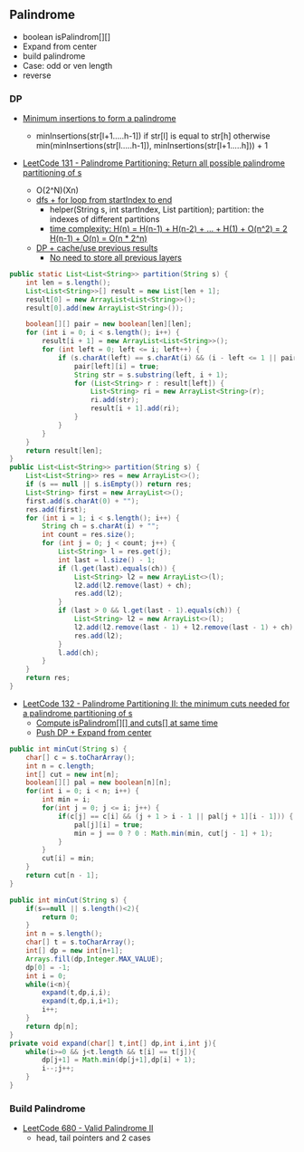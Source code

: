## Palindrome
- boolean isPalindrom[][]
- Expand from center
- build palindrome
- Case: odd or ven length
- reverse

### DP
- [Minimum insertions to form a palindrome](https://www.geeksforgeeks.org/minimum-insertions-to-form-a-palindrome-dp-28/)
  - minInsertions(str[l+1…..h-1]) if str[l] is equal to str[h] otherwise min(minInsertions(str[l…..h-1]), minInsertions(str[l+1…..h])) + 1

- [LeetCode 131 - Palindrome Partitioning: Return all possible palindrome partitioning of s](https://leetcode.com/problems/palindrome-partitioning/discuss/41974/My-Java-DP-only-solution-without-recursion.-O(n2))
  - O(2^N)(Xn)
  - [dfs + for loop from startIndex to end](https://www.jiuzhang.com/solutions/palindrome-partitioning/)
    - helper(String s, int startIndex, List<Integer> partition); partition: the indexes of different partitions
    - [time complexity: H(n) = H(n-1) + H(n-2) + ... + H(1) + O(n^2) = 2 H(n-1) + O(n) = O(n * 2^n)](https://stackoverflow.com/questions/24591616/whats-the-time-complexity-of-this-algorithm-for-palindrome-partitioning)
  - [DP + cache/use previous results](https://leetcode.com/problems/palindrome-partitioning/discuss/41974/My-Java-DP-only-solution-without-recursion.-O(n2))
    - [No need to store all previous layers](https://leetcode.com/problems/palindrome-partitioning/discuss/41974/My-Java-DP-only-solution-without-recursion.-O(n2))
```Java
public static List<List<String>> partition(String s) {
    int len = s.length();
    List<List<String>>[] result = new List[len + 1];
    result[0] = new ArrayList<List<String>>();
    result[0].add(new ArrayList<String>());

    boolean[][] pair = new boolean[len][len];
    for (int i = 0; i < s.length(); i++) {
        result[i + 1] = new ArrayList<List<String>>();
        for (int left = 0; left <= i; left++) {
            if (s.charAt(left) == s.charAt(i) && (i - left <= 1 || pair[left + 1][i - 1])) {
                pair[left][i] = true;
                String str = s.substring(left, i + 1);
                for (List<String> r : result[left]) {
                    List<String> ri = new ArrayList<String>(r);
                    ri.add(str);
                    result[i + 1].add(ri);
                }
            }
        }
    }
    return result[len];
}
public List<List<String>> partition(String s) {
    List<List<String>> res = new ArrayList<>();
    if (s == null || s.isEmpty()) return res;
    List<String> first = new ArrayList<>();
    first.add(s.charAt(0) + "");
    res.add(first);
    for (int i = 1; i < s.length(); i++) {
        String ch = s.charAt(i) + "";
        int count = res.size();
        for (int j = 0; j < count; j++) {
            List<String> l = res.get(j);
            int last = l.size() - 1;
            if (l.get(last).equals(ch)) {
                List<String> l2 = new ArrayList<>(l);
                l2.add(l2.remove(last) + ch);
                res.add(l2);
            }
            if (last > 0 && l.get(last - 1).equals(ch)) {
                List<String> l2 = new ArrayList<>(l);
                l2.add(l2.remove(last - 1) + l2.remove(last - 1) + ch);
                res.add(l2);
            }
            l.add(ch);
        }
    }
    return res;
}
```

- [LeetCode 132 - Palindrome Partitioning II: the minimum cuts needed for a palindrome partitioning of s](https://leetcode.com/problems/palindrome-partitioning-ii/discuss/42213/easiest-java-dp-solution-9736)
  - [Compute isPalindrom[][] and cuts[] at same time](https://leetcode.com/problems/palindrome-partitioning-ii/discuss/42213/easiest-java-dp-solution-9736)
  - [Push DP + Expand from center](https://leetcode.com/problems/palindrome-partitioning-ii/discuss/42198/My-solution-does-not-need-a-table-for-palindrome-is-it-right-It-uses-only-O(n)-space.)
```Java
public int minCut(String s) {
    char[] c = s.toCharArray();
    int n = c.length;
    int[] cut = new int[n];
    boolean[][] pal = new boolean[n][n];
    for(int i = 0; i < n; i++) {
        int min = i;
        for(int j = 0; j <= i; j++) {
            if(c[j] == c[i] && (j + 1 > i - 1 || pal[j + 1][i - 1])) {
                pal[j][i] = true;  
                min = j == 0 ? 0 : Math.min(min, cut[j - 1] + 1);
            }
        }
        cut[i] = min;
    }
    return cut[n - 1];
}

public int minCut(String s) {
    if(s==null || s.length()<2){
        return 0;
    }
    int n = s.length();
    char[] t = s.toCharArray();
    int[] dp = new int[n+1];
    Arrays.fill(dp,Integer.MAX_VALUE);
    dp[0] = -1;
    int i = 0;
    while(i<n){
        expand(t,dp,i,i);
        expand(t,dp,i,i+1);
        i++;
    }
    return dp[n];
}
private void expand(char[] t,int[] dp,int i,int j){
    while(i>=0 && j<t.length && t[i] == t[j]){
        dp[j+1] = Math.min(dp[j+1],dp[i] + 1);
        i--;j++;
    }
}
```

### Build Palindrome

- [LeetCode 680 - Valid Palindrome II](https://leetcode.com/problems/valid-palindrome-ii/discuss/107714/Java-solution-isPalindrome)
  - head, tail pointers and 2 cases

